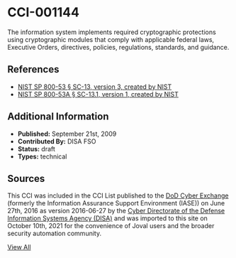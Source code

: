 # CCI-001144

The information system implements required cryptographic protections using cryptographic modules that comply with applicable federal laws, Executive Orders, directives, policies, regulations, standards, and guidance.

## References ##

* [NIST SP 800-53 § SC-13, version 3, created by NIST](http://csrc.nist.gov/publications/PubsSPs.html)
* [NIST SP 800-53A § SC-13.1, version 1, created by NIST](http://csrc.nist.gov/publications/PubsSPs.html)


## Additional Information ##

* **Published:** September 21st, 2009
* **Contributed By:** DISA FSO
* **Status:** draft
* **Types:** technical

## Sources ##

This CCI was included in the CCI List published to the [DoD Cyber Exchange](https://public.cyber.mil/stigs/cci/)
(formerly the Information Assurance Support Environment (IASE)) on June 27th, 2016 as version
2016-06-27 by the [Cyber Directorate of the Defense Information Systems Agency (DISA)](https://public.cyber.mil/about-cyber/)
and was imported to this site on October 10th, 2021 for the convenience of Joval users and the broader
security automation community.

[View All](../README.md)
